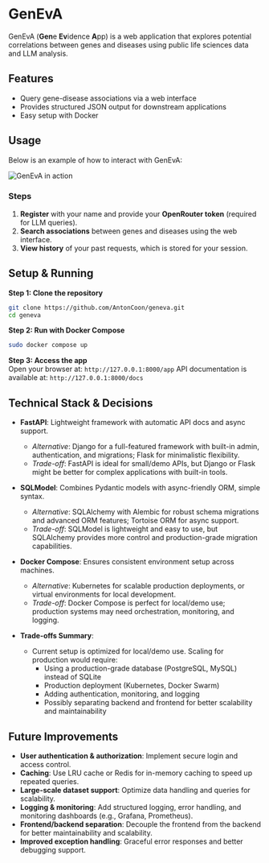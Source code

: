 # GenEvA

GenEvA (**Gen**e **Ev**idence **A**pp) is a web application that explores potential correlations between genes and diseases using public life sciences data and LLM analysis.  

## Features
- Query gene-disease associations via a web interface  
- Provides structured JSON output for downstream applications  
- Easy setup with Docker  

## Usage

Below is an example of how to interact with GenEvA:  

![GenEvA in action](./attachments/geneva_usecase.gif)  

### Steps
1. **Register** with your name and provide your **OpenRouter token** (required for LLM queries).  
2. **Search associations** between genes and diseases using the web interface.  
3. **View history** of your past requests, which is stored for your session.  


## Setup & Running
**Step 1: Clone the repository**  
```bash
git clone https://github.com/AntonCoon/geneva.git
cd geneva
```
**Step 2: Run with Docker Compose**  
```bash
sudo docker compose up
```
**Step 3: Access the app**  
Open your browser at: `http://127.0.0.1:8000/app`
API documentation is available at: `http://127.0.0.1:8000/docs`

## Technical Stack & Decisions

- **FastAPI**: Lightweight framework with automatic API docs and async support.  
  - *Alternative*: Django for a full-featured framework with built-in admin, authentication, and migrations; Flask for minimalistic flexibility.  
  - *Trade-off*: FastAPI is ideal for small/demo APIs, but Django or Flask might be better for complex applications with built-in tools.  

- **SQLModel**: Combines Pydantic models with async-friendly ORM, simple syntax.  
  - *Alternative*: SQLAlchemy with Alembic for robust schema migrations and advanced ORM features; Tortoise ORM for async support.  
  - *Trade-off*: SQLModel is lightweight and easy to use, but SQLAlchemy provides more control and production-grade migration capabilities.  

- **Docker Compose**: Ensures consistent environment setup across machines.  
  - *Alternative*: Kubernetes for scalable production deployments, or virtual environments for local development.  
  - *Trade-off*: Docker Compose is perfect for local/demo use; production systems may need orchestration, monitoring, and logging.  

- **Trade-offs Summary**:  
  - Current setup is optimized for local/demo use. Scaling for production would require:  
    - Using a production-grade database (PostgreSQL, MySQL) instead of SQLite  
    - Production deployment (Kubernetes, Docker Swarm)  
    - Adding authentication, monitoring, and logging  
    - Possibly separating backend and frontend for better scalability and maintainability


## Future Improvements

- **User authentication & authorization**: Implement secure login and access control.  
- **Caching**: Use LRU cache or Redis for in-memory caching to speed up repeated queries.  
- **Large-scale dataset support**: Optimize data handling and queries for scalability.  
- **Logging & monitoring**: Add structured logging, error handling, and monitoring dashboards (e.g., Grafana, Prometheus).  
- **Frontend/backend separation**: Decouple the frontend from the backend for better maintainability and scalability.  
- **Improved exception handling**: Graceful error responses and better debugging support.  
